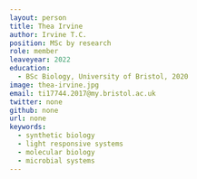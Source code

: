 ```yaml
---
layout: person
title: Thea Irvine
author: Irvine T.C.
position: MSc by research
role: member
leaveyear: 2022
education:
  - BSc Biology, University of Bristol, 2020
image: thea-irvine.jpg
email: ti17744.2017@my.bristol.ac.uk
twitter: none
github: none
url: none
keywords:
  - synthetic biology
  - light responsive systems
  - molecular biology
  - microbial systems
---
```

